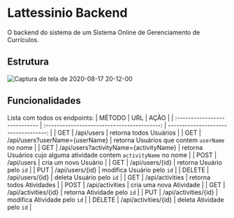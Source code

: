 # Lattessinio Backend

O backend do sistema de um Sistema Online de Gerenciamento de Currículos.

## Estrutura

![Captura de tela de 2020-08-17 20-12-00](https://user-images.githubusercontent.com/38709777/90453125-1f35fe00-e0c6-11ea-9505-feaff1def6ae.png)

## Funcionalidades
Lista com todos os endpoints:
| MÉTODO                        | URL                                         | AÇÃO                       |
| :---------------------------- | :-----------------------------------------: | -----------------------------------: |
|  GET                          | /api/users                                  | retorna todos Usuários           |
|  GET                          | /api/users?userName={userName}              | retorna Usuários que contem `userName` no nome  |
|  GET                          | /api/users?activityName={activityName}      | retorna Usuários cujo alguma atividade contem `activityName` no nome  |
|  POST                         | /api/users                                  | cria um novo Usuário                |
|  GET                          | /api/users/{id}                             | retorna Usuário pelo `id`       |
|  PUT                          | /api/users/{id}                             | modifica Usuário pelo `id`        |
|  DELETE                       | /api/users/{id}                             | deleta Usuário pelo `id`          |
|  GET                          | /api/activities                             | retorna todos Atividades           |
|  POST                         | /api/activities                             | cria uma nova Atividade           |
|  GET                          | /api/activities/{id}                        | retorna Atividade pelo `id`        |
|  PUT                          | /api/activities/{id}                        | modifica Atividade pelo `id`       |
|  DELETE                       | /api/activities/{id}                        | deleta Atividade pelo `id`         |

